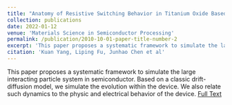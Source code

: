 ```yaml
---
title: "Anatomy of Resistive Switching Behavior in Titanium Oxide Based RRAM Device"
collection: publications
date: 2022-01-12
venue: 'Materials Science in Semiconductor Processing'
permalink: /publication/2010-10-01-paper-title-number-2
excerpt: 'This paper proposes a systematic framework to simulate the large interacting particle system in semiconductor. Based on a classic drift-diffusion model, we simulate the evolution within the device. We also relate such dynamics to the physic and electrical behavior of the device'
citation: 'Kuan Yang, Liping Fu, Junhao Chen et al'
---
```


This paper proposes a systematic framework to simulate the large interacting particle system in semiconductor. Based on a classic drift-diffusion model, we simulate the evolution within the device. We also relate such dynamics to the physic and electrical behavior of the device. [Full Text](/files/matsci106492.pdf)

